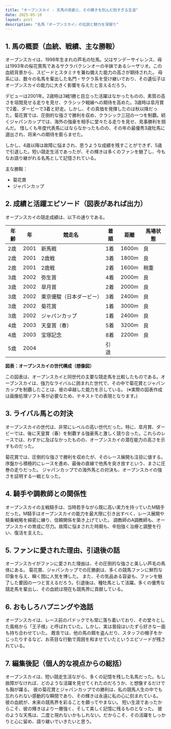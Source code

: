 ```yaml
---
title: "オープンスカイ - 天馬の悲劇と、その輝きを刻んだ短すぎる生涯"
date: 2025-05-10
layout: post
description: "名馬『オープンスカイ』の伝説と魅力を深堀り"
---
```


## 1. 馬の概要（血統、戦績、主な勝鞍）

オープンスカイは、1998年生まれの芦毛の牡馬。父はサンデーサイレンス、母は1993年の桜花賞馬であるサクラバクシンオーの半妹であるシーザリオ。この血統背景から、スピードとスタミナを兼ね備えた能力の高さが期待された。  母系には、数々の名馬を輩出した名門・サクラ系を受け継いでおり、その遺伝子はオープンスカイの能力に大きく影響を与えたと言えるだろう。

デビューは2001年。2歳時は3戦1勝と目立った活躍はなかったものの、素質の高さを垣間見せる走りを見せ、クラシック戦線への期待を高めた。3歳時は皐月賞で2着、ダービーで3着と好走。しかし、その真価を発揮したのは秋以降だった。菊花賞では、圧倒的な強さで勝利を収め、クラシック三冠の一つを制覇。続くジャパンカップでは、海外の強豪を相手に堂々たる走りを見せ、見事勝利を掴んだ。  惜しくも年度代表馬にはならなかったものの、その年の最優秀3歳牡馬に選出され、将来への期待を膨らませた。

しかし、4歳以降は故障に悩まされ、思うような成績を残すことができず、5歳で引退した。短い競走生活であったが、その輝きは多くのファンを魅了し、今もなお語り継がれる名馬として記憶されている。

主な勝鞍：
* 菊花賞
* ジャパンカップ


## 2. 成績と活躍エピソード（図表があれば出力）

オープンスカイの競走成績は、以下の通りである。

| 年齢 | 年 | 競走名 | 着順 | 距離 | 馬場状態 |
|---|---|---|---|---|---|
| 2歳 | 2001 | 新馬戦 | 1着 | 1600m | 良 |
| 2歳 | 2001 | 2歳戦 | 3着 | 1800m | 良 |
| 2歳 | 2001 | 2歳戦 | 2着 | 1600m | 稍重 |
| 3歳 | 2002 | 弥生賞 | 4着 | 2000m | 良 |
| 3歳 | 2002 | 皐月賞 | 2着 | 2000m | 良 |
| 3歳 | 2002 | 東京優駿（日本ダービー） | 3着 | 2400m | 良 |
| 3歳 | 2002 | 菊花賞 | 1着 | 3000m | 良 |
| 3歳 | 2002 | ジャパンカップ | 1着 | 2400m | 良 |
| 4歳 | 2003 | 天皇賞（春） | 5着 | 3200m | 良 |
| 4歳 | 2003 | 宝塚記念 | 8着 | 2200m | 良 |
| 5歳 | 2004 |  | 引退 |  |  |


**図表：オープンスカイの世代構成（想像図）**

この図表は、オープンスカイと同世代の主要な競走馬を比較したものである。オープンスカイは、強力なライバルに囲まれた世代で、その中で菊花賞とジャパンカップを制覇したことは、彼の卓越した能力を示している。  (※実際の図表作成は画像処理ソフト等が必要なため、テキストでの表現となります。)


## 3. ライバル馬との対決

オープンスカイの世代は、非常にレベルの高い世代だった。特に、皐月賞、ダービーでは、後に天皇賞（春）を制覇する強豪馬と激しく競り合った。これらのレースでは、わずかに及ばなかったものの、オープンスカイの潜在能力の高さを示すものだった。

菊花賞では、圧倒的な強さで勝利を収めたが、そのレース展開も注目に値する。序盤から積極的にレースを進め、最後の直線で他馬を突き放すという、まさに圧巻の走りだった。  ジャパンカップでの海外馬との対決も、オープンスカイの強さを証明する一戦となった。


## 4. 騎手や調教師との関係性

オープンスカイの主戦騎手は、当時若手ながら既に高い実力を持っていたM騎手だった。M騎手はオープンスカイの能力を最大限に引き出すべく、レース展開や騎乗戦略を綿密に練り、信頼関係を築き上げていた。  調教師のA調教師も、オープンスカイの育成に尽力。故障に悩まされた時期も、辛抱強く治療と調整を行い、復活を支えた。


## 5. ファンに愛された理由、引退後の話

オープンスカイがファンに愛された理由は、その圧倒的な強さと美しい芦毛の馬体にある。  菊花賞、ジャパンカップでの圧勝劇は、多くの競馬ファンに鮮烈な印象を与え、瞬く間に人気を博した。  また、その気品ある容姿も、ファンを魅了した要因の一つと言えるだろう。引退後は、種牡馬として活躍。多くの優秀な競走馬を輩出し、その血統は現在も競馬界に貢献している。


## 6. おもしろハプニングや逸話

オープンスカイは、レース前のパドックでも常に落ち着いており、その堂々とした風格から「王子様」と呼ばれていた。しかし、実は普段はいたずら好きな一面も持ち合わせていた。  厩舎では、他の馬の餌を盗んだり、スタッフの帽子をかじったりするなど、お茶目な行動で周囲を和ませていたというエピソードが残されている。


## 7. 編集後記（個人的な視点からの総括）

オープンスカイは、短い競走生活ながら、多くの記憶を残した名馬だった。もし故障がなければ、どのような活躍を見せてくれたのだろうか、と想像するだけでも胸が躍る。  彼の菊花賞とジャパンカップでの勝利は、私の競馬人生の中でも忘れられない感動的な瞬間であり、その輝きは永遠に私の心に刻まれている。  彼の血統が、未来の競馬界を彩ることを願ってやまない。  短い生涯であったからこそ、彼の輝きはより一層強く、そして美しく記憶に残るものとなった。  彼のような天馬は、二度と現れないかもしれない。だからこそ、その活躍をしっかりと心に留め、語り継いでいきたいと思う。
